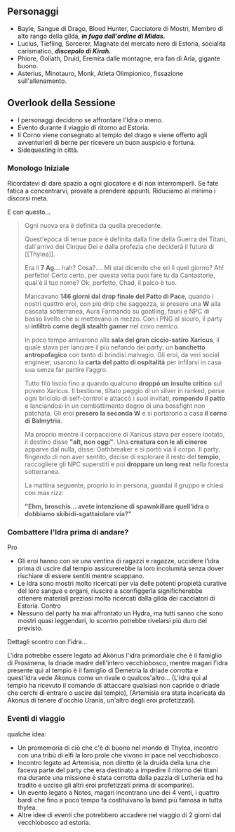 ## Personaggi  
- Bayle, Sangue di Drago, Blood Hunter, Cacciatore di Mostri, Membro di alto rango della gilda, ***in fuga dall'ordine di Midas.***
- Lucius, Tiefling, Sorcerer, Magnate del mercato nero di Estoria, socialita carismatico, ***discepolo di Kirah.***
- Phiore, Goliath, Druid, Eremita dalle montagne, era fan di Aria, gigante buono.
- Asterius, Minotauro, Monk, Atleta Olimpionico, fissazione sull'allenamento.

## Overlook della Sessione
- I personaggi decidono se affrontare l'Idra o meno.
- Evento durante il viaggio di ritorno ad Estoria.
- Il Corno viene consegnato al tempio del drago e viene offerto agli avventurieri di berne per ricevere un buon auspicio e fortuna.
- Sidequesting in città.
  
### Monologo Iniziale
Ricordatevi di dare spazio a ogni giocatore e di non interromperli.
Se fate fatica a concentrarvi, provate a prendere appunti.
Riduciamo al minimo i discorsi meta.

E con questo...
> Ogni nuova era è definita da quella precedente.
> 
> Quest'epoca di tenue pace è definita dalla fine della Guerra dei Titani, dall'arrivo dei Cinque Dei e dalla profezia che deciderà il futuro di [[Thylea]].
> 
> Era il **7 Ag...** hah? Cosa?....
> Mi stai dicendo che eri lì quel giorno? Ah! perfetto!
> Certo certo, per questa volta puoi fare tu da Cantastorie, qual'è il tuo nome?
> Ok, perfetto, Chad, il palco è tuo.
> 
> Mancavano **146 giorni dal drop finale del Patto di Pace**, quando i nostri quattro eroi, con più drip che saggezza, si presero una **W** alla cascata sotterranea, Aura Farmando su goatling, fauni e NPC di basso livello che si mettevano in mezzo. Con i PNG al sicuro, il party si **infiltrò come degli stealth gamer** nel covo nemico.
> 
> In poco tempo arrivarono alla **sala del gran ciccio-satiro Xaricus**, il quale stava per lanciare il più nefando dei party: un **banchetto antropofagico** con tanto di brindisi malvagio. Gli eroi, da veri social engineer, usarono la **carta del patto di ospitalità** per infilarsi in casa sua senza far partire l’aggro.
> 
> Tutto filò liscio fino a quando qualcuno **droppò un insulto critico** sul povero Xaricus. Il bestione, tiltato peggio di un silver in ranked, perse ogni briciolo di self-control e attaccò i suoi invitati, **rompendo il patto** e lanciandosi in un combattimento degno di una bossfight non patchata. Gli eroi **presero la seconda W** e si portarono a casa **il corno di Balmytria**.
> 
> Ma proprio mentre il corpaccione di Xaricus stava per essere lootato, il destino disse **"alt, non oggi"**. Una **creatura con le ali cineree** apparve dal nulla, disse: Oathbreaker e si portò via il corpo. Il party, fingendo di non aver sentito, decise di esplorare il resto del **tempio**, raccogliere gli NPC superstiti e poi **droppare un long rest** nella foresta sotterranea.
> 
> La mattina seguente, proprio io in persona, guardai il gruppo e chiesi con max rizz:
> 
> **"Ehm, broschis… avete intenzione di spawnkillare quell’idra o dobbiamo skibidi-sgattaiolare via?"**

### Combattere l'Idra prima di andare?
Pro
- Gli eroi hanno con se una ventina di ragazzi e ragazze, uccidere l'idra prima di uscire dal tempio assicurerebbe la loro incolumità senza dover rischiare di essere sentiti mentre scappano.
- Le Idra sono mostri molto ricercati per via delle potenti propietà curative del loro sangue e  organi, riuscire a sconfiggerla significherebbe ottenere materiali preziosi molto ricercati dalla gilda dei cacciatori di Estoria.
Contro
- Nessuno del party ha mai affrontato un Hydra, ma tutti sanno che sono mostri quasi leggendari, lo scontro potrebbe rivelarsi più duro del previsto.

Dettagli scontro con l'idra...

L'idra potrebbe essere legato ad Akònus l'idra primordiale che è il famiglio di Prosimena, la driade madre dell'intero vecchiobosco, mentre magari l'idra presente qui al tempio è il famiglio di Demetria la driade corrotta e quest'idra vede Akonus come un rivale o qualcos'altro... (L'Idra qui al tempio ha ricevuto il comando di attaccare qualsiasi non capride o driade che cerchi di entrare o uscire dal tempio), (Artemisia era stata incaricata da Akonus di tenere d'occhio Uranis, un'altro degli eroi profetizzati).

### Eventi di viaggio
qualche idea:
- Un promemoria di ciò che c'è di buono nel mondo di Thylea, incontro con una tribù di elfi  la loro prole che vivono in pace nel vecchiobosco.
- Incontro legato ad Artemisia, non diretto (è la druida della luna che faceva parte del party che era destinato a impedire il ritorno dei titani ma durante una missione è stata corrotta dalla pazzia di Lutheria ed ha tradito e ucciso gli altri eroi profetizzati prima di scomparire).
- Un evento legato a Notos, magari incontrano uno dei 4 venti, i quattro bardi che fino a poco tempo fa costituivano la band più famosa in tutta thylea.
- Altre idee di eventi che potrebbero accadere nel viaggio di 2 giorni dal vecchiobosco ad estoria.